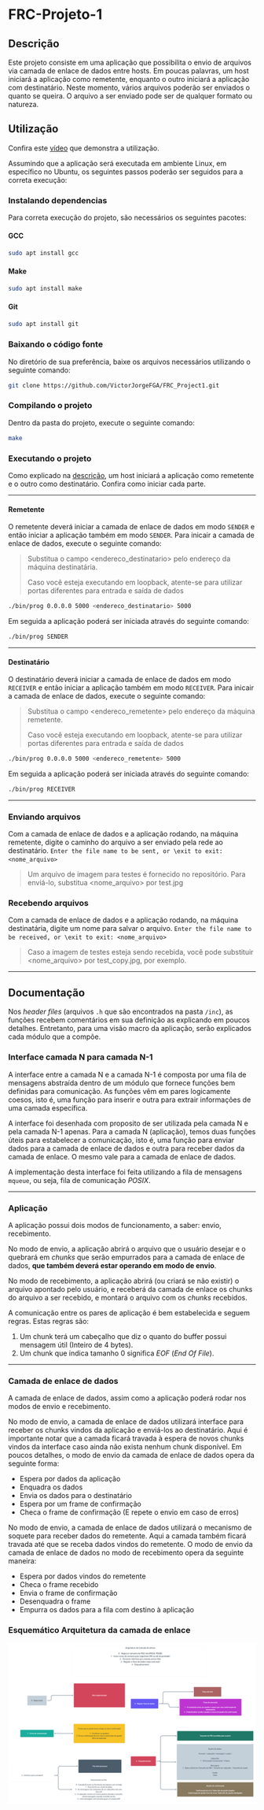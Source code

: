 # FRC-Projeto-1

## Descrição

Este projeto consiste em uma aplicação que possibilita o envio de arquivos via camada de enlace de dados entre hosts.
Em poucas palavras, um host iniciará a aplicação como remetente, enquanto o outro iniciará a aplicação com destinatário.
Neste momento, vários arquivos poderão ser enviados o quanto se queira. O arquivo a ser enviado pode ser de qualquer formato ou natureza.

## Utilização

Confira este [vídeo]() que demonstra a utilização.

Assumindo que a aplicação será executada em ambiente Linux, em específico no Ubuntu, os seguintes passos poderão ser seguidos para a correta execução:

### Instalando dependencias

Para correta execução do projeto, são necessários os seguintes pacotes:

#### GCC
```bash
sudo apt install gcc
```
#### Make
```bash
sudo apt install make
```

#### Git
```bash
sudo apt install git
```
### Baixando o código fonte

No diretório de sua preferência, baixe os arquivos necessários utilizando o seguinte comando:
```bash
git clone https://github.com/VictorJorgeFGA/FRC_Project1.git
```

### Compilando o projeto

Dentro da pasta do projeto, execute o seguinte comando:
```bash
make
```

### Executando o projeto
Como explicado na [descrição](#descrição), um host iniciará a aplicação como remetente e o outro como destinatário.
Confira como iniciar cada parte.

---
#### Remetente

O remetente deverá iniciar a camada de enlace de dados em modo `SENDER` e então iniciar a aplicação também em modo `SENDER`.
Para inicair a camada de enlace de dados, execute o seguinte comando:
> Substitua o campo <endereco_destinatario> pelo endereço da máquina destinatária.
>
> Caso você esteja executando em loopback, atente-se para utilizar portas diferentes para entrada e saída de dados
```bash
./bin/prog 0.0.0.0 5000 <endereco_destinatario> 5000
```

Em seguida a aplicação poderá ser iniciada através do seguinte comando:
```bash
./bin/prog SENDER
```
---
#### Destinatário
O destinatário deverá iniciar a camada de enlace de dados em modo `RECEIVER` e então iniciar a aplicação também em modo `RECEIVER`.
Para inicair a camada de enlace de dados, execute o seguinte comando:
> Substitua o campo <endereco_remetente> pelo endereço da máquina remetente.
>
> Caso você esteja executando em loopback, atente-se para utilizar portas diferentes para entrada e saída de dados
```bash
./bin/prog 0.0.0.0 5000 <endereco_remetente> 5000
```

Em seguida a aplicação poderá ser iniciada através do seguinte comando:
```bash
./bin/prog RECEIVER
```
---
### Enviando arquivos
Com a camada de enlace de dados e a aplicação rodando, na máquina remetente, digite o caminho do arquivo a ser enviado pela rede ao destinatário.
`Enter the file name to be sent, or \exit to exit: <nome_arquivo>`
> Um arquivo de imagem para testes é fornecido no repositório. Para enviá-lo, substitua <nome_arquivo> por test.jpg

### Recebendo arquivos
Com a camada de enlace de dados e a aplicação rodando, na máquina destinatária, digite um nome para salvar o arquivo.
`Enter the file name to be received, or \exit to exit: <nome_arquivo>`
> Caso a imagem de testes esteja sendo recebida, você pode substituir <nome_arquivo> por test_copy.jpg, por exemplo.

---
## Documentação

Nos _header files_ (arquivos `.h` que são encontrados na pasta `/inc`), as funções recebem comentários em sua definição as explicando em poucos detalhes. Entretanto, para uma visão macro da aplicação, serão explicados cada módulo que a compõe.

### Interface camada N para camada N-1

A interface entre a camada N e a camada N-1 é composta por uma fila de mensagens abstraída dentro de um módulo que fornece funções bem definidas para comunicação. As funções vêm em pares logicamente coesos, isto é, uma função para inserir e outra para extrair informações de uma camada específica.

A interface foi desenhada com proposito de ser utilizada pela camada N e pela camada N-1 apenas. Para a camada N (aplicação), temos duas funções úteis para estabelecer a comunicação, isto é, uma função para enviar dados para a camada de enlace de dados e outra para receber dados da camada de enlace. O mesmo vale para a camada de enlace de dados.

A implementação desta interface foi feita utilizando a fila de mensagens `mqueue`, ou seja, fila de comunicação _POSIX_.

---
### Aplicação

A aplicação possui dois modos de funcionamento, a saber: envio, recebimento.

No modo de envio, a aplicação abrirá o arquivo que o usuário desejar e o quebrará em _chunks_ que serão empurrados para a camada de enlace de dados, **que também deverá estar operando em modo de envio**.

No modo de recebimento, a aplicação abrirá (ou criará se não existir) o arquivo apontado pelo usuário, e receberá da camada de enlace os chunks do arquivo a ser recebido, e montará o arquivo com os _chunks_ recebidos.

A comunicação entre os pares de aplicação é bem estabelecida e seguem regras. Estas regras são:

1. Um chunk terá um cabeçalho que diz o quanto do buffer possui mensagem útil (Inteiro de 4 bytes).
2. Um chunk que indica tamanho 0 significa _EOF_ (_End Of File_).

---
### Camada de enlace de dados

A camada de enlace de dados, assim como a aplicação poderá rodar nos modos de envio e recebimento.

No modo de envio, a camada de enlace de dados utilizará interface para receber os chunks vindos da aplicação e enviá-los ao destinatário. Aqui é importante notar que a camada ficará travada à espera de novos chunks vindos da interface caso ainda não exista nenhum chunk disponível. Em poucos detalhes, o modo de envio da camada de enlace de dados opera da seguinte forma:

- Espera por dados da aplicação
- Enquadra os dados
- Envia os dados para o destinatário
- Espera por um frame de confirmação
- Checa o frame de confirmação (E repete o envio em caso de erros)

No modo de envio, a camada de enlace de dados utilizará o mecanismo de soquete para receber dados do remetente. Aqui a camada também ficará travada até que se receba dados vindos do remetente. O modo de envio da camada de enlace de dados no modo de recebimento opera da seguinte maneira:

- Espera por dados vindos do remetente
- Checa o frame recebido
- Envia o frame de confirmação
- Desenquadra o frame
- Empurra os dados para a fila com destino à aplicação

### Esquemático Arquitetura da camada de enlace

![Arquitetura da camada de enlace](assets/arquitetura.png)
